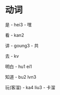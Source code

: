 # 动词

是 - hei3 - 嘿

看 - kan2

讲 - goung3 - 共

去 - kv

明白 - hu1 ei1

知道 - bu2 lvn3

玩(客溜) - ka4 liu3 - 卡溜
